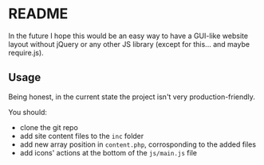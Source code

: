 # README #

In the future I hope this would be an easy way to have a GUI-like website layout without jQuery or any other JS library (except for this... and maybe require.js).

## Usage ##

Being honest, in the current state the project isn't very production-friendly.

You should:

+ clone the git repo
+ add site content files to the `inc` folder
+ add new array position in `content.php`, corrosponding to the added files
+ add icons' actions at the bottom of the `js/main.js` file